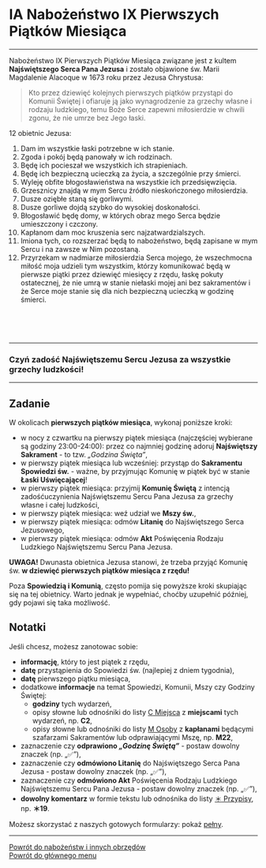 # <span class="status status-list"><span class="status status-list">IA</span> Nabożeństwo IX Pierwszych Piątków Miesiąca</span>
---
Nabożeństwo IX Pierwszych Piątków Miesiąca związane jest z kultem **Najświętszego Serca Pana Jezusa** i zostało objawione św. Marii Magdalenie Alacoque w 1673 roku przez Jezusa Chrystusa:

> Kto przez dziewięć kolejnych pierwszych piątków przystąpi do Komunii Świętej i ofiaruje ją jako wynagrodzenie za grzechy własne i rodzaju ludzkiego, temu Boże Serce zapewni miłosierdzie w chwili zgonu, że nie umrze bez Jego łaski.

12 obietnic Jezusa:
1. Dam im wszystkie łaski potrzebne w ich stanie.
1. Zgoda i pokój będą panowały w ich rodzinach.
1. Będę ich pocieszał we wszystkich ich strapieniach.
1. Będę ich bezpieczną ucieczką za życia, a szczególnie przy śmierci.
1. Wyleję obfite błogosławieństwa na wszystkie ich przedsięwzięcia.
1. Grzesznicy znajdą w mym Sercu źródło nieskończonego miłosierdzia.
1. Dusze oziębłe staną się gorliwymi.
1. Dusze gorliwe dojdą szybko do wysokiej doskonałości.
1. Błogosławić będę domy, w których obraz mego Serca będzie umieszczony i czczony.
1. Kapłanom dam moc kruszenia serc najzatwardzialszych.
1. Imiona tych, co rozszerzać będą to nabożeństwo, będą zapisane w mym Sercu i na zawsze w Nim pozostaną.
1. Przyrzekam w nadmiarze miłosierdzia Serca mojego, że wszechmocna miłość moja udzieli tym wszystkim, którzy komunikować będą w pierwsze piątki przez dziewięć miesięcy z rzędu, łaskę pokuty ostatecznej, że nie umrą w stanie niełaski mojej ani bez sakramentów i że Serce moje stanie się dla nich bezpieczną ucieczką w godzinę śmierci.
<br />
<br />
<br />

---
### Czyń zadość Najświętszemu Sercu Jezusa za wszystkie grzechy ludzkości!

---
## Zadanie
W okolicach **pierwszych piątków miesiąca**, wykonaj poniższe kroki:
- <span class="selected-day-info">w nocy z czwartku na pierwszy piątek miesiąca</span> (najczęściej wybierane są godziny 23:00-24:00): przez co najmniej godzinę adoruj **Najświętszy Sakrament** - to tzw. _„Godzina Święta”_,
- <span class="selected-day-info">w pierwszy piątek miesiąca lub wcześniej</span>: przystąp do **Sakramentu Spowiedzi św.** - ważne, by przyjmując Komunię w piątek być w stanie **Łaski Uświęcającej**!
- <span class="selected-day-info">w pierwszy piątek miesiąca</span>: przyjmij **Komunię Świętą** z intencją zadośćuczynienia Najświętszemu Sercu Pana Jezusa za grzechy własne i całej ludzkości,
- <span class="selected-day-info">w pierwszy piątek miesiąca</span>: weź udział we **Mszy św.**,
- <span class="selected-day-info">w pierwszy piątek miesiąca</span>: odmów **Litanię** do Najświętszego Serca Jezusowego,
- <span class="selected-day-info">w pierwszy piątek miesiąca</span>: odmów **Akt** Poświęcenia Rodzaju Ludzkiego Najświętszemu Sercu Pana Jezusa.

**UWAGA!** Dwunasta obietnica Jezusa stanowi, że trzeba przyjąć Komunię św. **w dziewięć pierwszych piątków miesiąca z rzędu!**

Poza **Spowiedzią i Komunią**, często pomija się powyższe kroki skupiając się na tej obietnicy. Warto jednak je wypełniać, choćby uzupełnić później, gdy pojawi się taka możliwość.
## Notatki
Jeśli chcesz, możesz zanotowac sobie:
- **informację**, który to jest piątek z rzędu,
- **datę** przystąpienia do Spowiedzi św. (najlepiej z dniem tygodnia),
- **datę** pierwszego piątku miesiąca,
- dodatkowe **informacje** na temat Spowiedzi, Komunii, Mszy czy Godziny Świętej:
  - **godziny** tych wydarzeń,
  - opisy słowne lub odnośniki do listy [<span class="status status-list"><span class="status status-list">C</span> Miejsca</span>](miejsca.md) z **miejscami** tych wydarzeń, np. **C2**,
  - opisy słowne lub odnośniki do listy [<span class="status status-list"><span class="status status-list">M</span> Osoby</span>](osoby.md) z **kapłanami** będącymi szafarzami Sakramentów lub odprawiającymi Mszę, np. **M22**,
- zaznaczenie czy **odprawiono _„Godzinę Świętą”_** - postaw dowolny znaczek (np. „✅”),
- zaznaczenie czy **odmówiono Litanię** do Najświętszego Serca Pana Jezusa - postaw dowolny znaczek (np. „✅”),
- zaznaczenie czy **odmówiono Akt** Poświęcenia Rodzaju Ludzkiego Najświętszemu Sercu Pana Jezusa - postaw dowolny znaczek (np. „✅”),
- **dowolny komentarz** w formie tekstu lub odnośnika do listy [<span class="status status-list"><span class="status status-list">＊</span> Przypisy</span>](przypisy.md), np. **＊19**.

Możesz skorzystać z naszych gotowych formularzy: pokaż [pełny](../../pl/pdf/lista_v1_i_nabozenstwa_ab.pdf).

---
[Powrót do nabożeństw i innych obrzędów](jak_uczestniczyc_w_nabozenstwach_i_innych_obrzedach.md)  
[Powrót do głównego menu](index.md)
